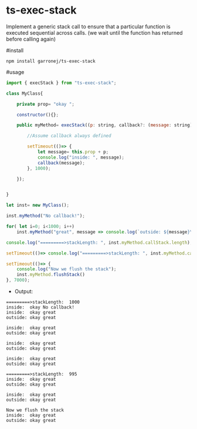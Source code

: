 # ts-exec-stack

Implement a generic stack call to ensure that a particular function
is executed sequential across calls.
(we wait until the function has returned before calling again)


#install

````shell
npm install garronej/ts-exec-stack
````

#usage

````JavaScript
import { execStack } from "ts-exec-stack";

class MyClass{

    private prop= "okay ";

    constructor(){};

    public myMethod= execStack((p: string, callback?: (message: string)=> void): void => {

        //Assume callback always defined

        setTimeout(()=> {
            let message= this.prop + p;
            console.log("inside: ", message);
            callback(message);
        }, 1000);

    });


}

let inst= new MyClass();

inst.myMethod("No callback!");

for( let i=0; i<1000; i++)
    inst.myMethod("great", message => console.log(`outside: ${message}\n`));

console.log("=========>stackLength: ", inst.myMethod.callStack.length);

setTimeout(()=> console.log("=========>stackLength: ", inst.myMethod.callStack.length), 5000);

setTimeout(()=> {
    console.log("Now we flush the stack");
    inst.myMethod.flushStack()
}, 7000);
````

* Output:
````shell
=========>stackLength:  1000
inside:  okay No callback!
inside:  okay great
outside: okay great

inside:  okay great
outside: okay great

inside:  okay great
outside: okay great

inside:  okay great
outside: okay great

=========>stackLength:  995
inside:  okay great
outside: okay great

inside:  okay great
outside: okay great

Now we flush the stack
inside:  okay great
outside: okay great
````